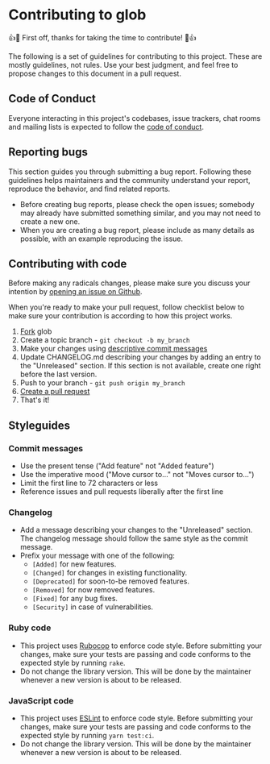 # Contributing to glob

👍🎉 First off, thanks for taking the time to contribute! 🎉👍

The following is a set of guidelines for contributing to this project. These are
mostly guidelines, not rules. Use your best judgment, and feel free to propose
changes to this document in a pull request.

## Code of Conduct

Everyone interacting in this project's codebases, issue trackers, chat rooms and
mailing lists is expected to follow the [code of conduct](https://github.com/fnando/glob/blob/main/CODE_OF_CONDUCT.md).

## Reporting bugs

This section guides you through submitting a bug report. Following these
guidelines helps maintainers and the community understand your report, reproduce
the behavior, and find related reports.

- Before creating bug reports, please check the open issues; somebody may
  already have submitted something similar, and you may not need to create a new
  one.
- When you are creating a bug report, please include as many details as
  possible, with an example reproducing the issue.

## Contributing with code

Before making any radicals changes, please make sure you discuss your intention
by [opening an issue on Github](https://github.com/fnando/glob/issues).

When you're ready to make your pull request, follow checklist below to make sure
your contribution is according to how this project works.

1. [Fork](https://help.github.com/forking/) glob
2. Create a topic branch - `git checkout -b my_branch`
3. Make your changes using [descriptive commit messages](#commit-messages)
4. Update CHANGELOG.md describing your changes by adding an entry to the
   "Unreleased" section. If this section is not available, create one right
   before the last version.
5. Push to your branch - `git push origin my_branch`
6. [Create a pull request](https://help.github.com/articles/creating-a-pull-request)
7. That's it!

## Styleguides

### Commit messages

- Use the present tense ("Add feature" not "Added feature")
- Use the imperative mood ("Move cursor to..." not "Moves cursor to...")
- Limit the first line to 72 characters or less
- Reference issues and pull requests liberally after the first line

### Changelog

- Add a message describing your changes to the "Unreleased" section. The
  changelog message should follow the same style as the commit message.
- Prefix your message with one of the following:
  - `[Added]` for new features.
  - `[Changed]` for changes in existing functionality.
  - `[Deprecated]` for soon-to-be removed features.
  - `[Removed]` for now removed features.
  - `[Fixed]` for any bug fixes.
  - `[Security]` in case of vulnerabilities.

### Ruby code

- This project uses [Rubocop](https://rubocop.org) to enforce code style. Before
  submitting your changes, make sure your tests are passing and code conforms to
  the expected style by running `rake`.
- Do not change the library version. This will be done by the maintainer
  whenever a new version is about to be released.

### JavaScript code

- This project uses [ESLint](https://eslint.org) to enforce code style. Before
  submitting your changes, make sure your tests are passing and code conforms to
  the expected style by running `yarn test:ci`.
- Do not change the library version. This will be done by the maintainer
  whenever a new version is about to be released.
